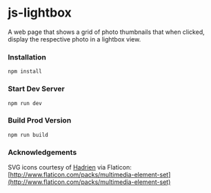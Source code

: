 # js-lightbox

A web page that shows a grid of photo thumbnails that when clicked, display the respective photo in a lightbox view.


### Installation

```
npm install
```

### Start Dev Server

```
npm run dev
```

### Build Prod Version

```
npm run build
```

### Acknowledgements

SVG icons courtesy of [Hadrien](http://www.flaticon.com/authors/hadrien) via Flaticon: [http://www.flaticon.com/packs/multimedia-element-set](http://www.flaticon.com/packs/multimedia-element-set)
